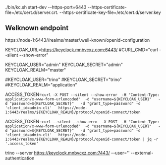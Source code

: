 ./bin/kc.sh start-dev --https-port=6443 --https-certificate-file=/etc/cert.d/server.crt. --https-certificate-key-file=/etc/cert.d/server.key

## Welknown endpoint
https://node-1:6443//realms/master/.well-known/openid-configuration

KEYCLOAK_URL=https://keyclock.mnbvcxz.com:6443/
#CURL_CMD="curl --silent --show-error"

KEYCLOAK_USER="admin"
KEYCLOAK_SECRET="admin"
KEYCLOAK_REALM="master"

#KEYCLOAK_USER="trino"
#KEYCLOAK_SECRET="trino"
#KEYCLOAK_REALM="application"

ACCESS_TOKEN=`curl -X POST --silent --show-error  -H "Content-Type: application/x-www-form-urlencoded"  -d "username=${KEYCLOAK_USER}"   -d "password=${KEYCLOAK_SECRET}"   -d "grant_type=password" -d 'client_id=admin-cli'   https://node-1:6443/realms/${KEYCLOAK_REALM}/protocol/openid-connect/token`

ACCESS_TOKEN=`curl --silent --show-erro  -X POST  -H "Content-Type: application/x-www-form-urlencoded"  -d "username=${KEYCLOAK_USER}"   -d "password=${KEYCLOAK_SECRET}"   -d "grant_type=password" -d 'client_id=admin-cli'   https://node-1:6443/realms/${KEYCLOAK_REALM}/protocol/openid-connect/token | jq -r '.access_token'`

trino --server https://keyclock.mnbvcxz.com:7443/  --user=''  --external-authentication 


